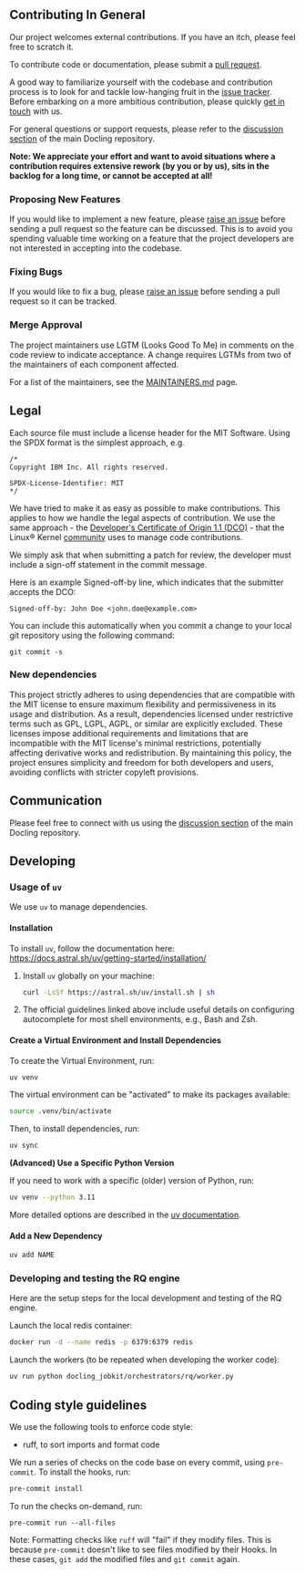 ## Contributing In General
Our project welcomes external contributions. If you have an itch, please feel
free to scratch it.

To contribute code or documentation, please submit a [pull request](https://github.com/docling-project/docling-jobkit/pulls).

A good way to familiarize yourself with the codebase and contribution process is
to look for and tackle low-hanging fruit in the [issue tracker](https://github.com/docling-project/docling-jobkit/issues).
Before embarking on a more ambitious contribution, please quickly [get in touch](#communication) with us.

For general questions or support requests, please refer to the [discussion section](https://github.com/docling-project/docling/discussions)
of the main Docling repository.

**Note: We appreciate your effort and want to avoid situations where a contribution
requires extensive rework (by you or by us), sits in the backlog for a long time, or
cannot be accepted at all!**

### Proposing New Features

If you would like to implement a new feature, please [raise an issue](https://github.com/docling-project/docling-jobkit/issues)
before sending a pull request so the feature can be discussed. This is to avoid
you spending valuable time working on a feature that the project developers
are not interested in accepting into the codebase.

### Fixing Bugs

If you would like to fix a bug, please [raise an issue](https://github.com/docling-project/docling/docling-jobkit) before sending a
pull request so it can be tracked.

### Merge Approval

The project maintainers use LGTM (Looks Good To Me) in comments on the code
review to indicate acceptance. A change requires LGTMs from two of the
maintainers of each component affected.

For a list of the maintainers, see the [MAINTAINERS.md](MAINTAINERS.md) page.


## Legal

Each source file must include a license header for the MIT
Software. Using the SPDX format is the simplest approach,
e.g.

```
/*
Copyright IBM Inc. All rights reserved.

SPDX-License-Identifier: MIT
*/
```

We have tried to make it as easy as possible to make contributions. This
applies to how we handle the legal aspects of contribution. We use the
same approach - the [Developer's Certificate of Origin 1.1 (DCO)](https://github.com/hyperledger/fabric/blob/master/docs/source/DCO1.1.txt) - that the Linux® Kernel [community](https://elinux.org/Developer_Certificate_Of_Origin)
uses to manage code contributions.

We simply ask that when submitting a patch for review, the developer
must include a sign-off statement in the commit message.

Here is an example Signed-off-by line, which indicates that the
submitter accepts the DCO:

```
Signed-off-by: John Doe <john.doe@example.com>
```

You can include this automatically when you commit a change to your
local git repository using the following command:

```
git commit -s
```

### New dependencies

This project strictly adheres to using dependencies that are compatible with the MIT license to ensure maximum flexibility and permissiveness in its usage and distribution. As a result, dependencies licensed under restrictive terms such as GPL, LGPL, AGPL, or similar are explicitly excluded. These licenses impose additional requirements and limitations that are incompatible with the MIT license's minimal restrictions, potentially affecting derivative works and redistribution. By maintaining this policy, the project ensures simplicity and freedom for both developers and users, avoiding conflicts with stricter copyleft provisions.


## Communication

Please feel free to connect with us using the [discussion section](https://github.com/docling-project/docling/discussions) of the main Docling repository.



## Developing

### Usage of `uv`

We use `uv` to manage dependencies.

#### Installation

To install `uv`, follow the documentation here: https://docs.astral.sh/uv/getting-started/installation/

1. Install `uv` globally on your machine:
    ```bash
    curl -LsSf https://astral.sh/uv/install.sh | sh
    ```

3. The official guidelines linked above include useful details on configuring autocomplete for most shell environments, e.g., Bash and Zsh.

#### Create a Virtual Environment and Install Dependencies

To create the Virtual Environment, run:

```bash
uv venv
```

The virtual environment can be "activated" to make its packages available:

```bash
source .venv/bin/activate
```

Then, to install dependencies, run:

```bash
uv sync
```

**(Advanced) Use a Specific Python Version**

If you need to work with a specific (older) version of Python, run:

```bash
uv venv --python 3.11
```

More detailed options are described in the [uv documentation](https://docs.astral.sh/uv/pip/environments).


#### Add a New Dependency

```bash
uv add NAME
```

### Developing and testing the RQ engine

Here are the setup steps for the local development and testing of the RQ engine.

Launch the local redis container:

```sh
docker run -d --name redis -p 6379:6379 redis
```

Launch the workers (to be repeated when developing the worker code):

```sh
uv run python docling_jobkit/orchestrators/rq/worker.py
```


## Coding style guidelines

We use the following tools to enforce code style:

- ruff, to sort imports and format code

We run a series of checks on the code base on every commit, using `pre-commit`. To install the hooks, run:

```bash
pre-commit install
```

To run the checks on-demand, run:

```shell
pre-commit run --all-files
```

Note: Formatting checks like `ruff` will "fail" if they modify files. This is because `pre-commit` doesn't like to see files modified by their Hooks. In these cases, `git add` the modified files and `git commit` again.
